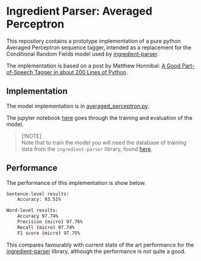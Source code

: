 # Ingredient Parser: Averaged Perceptron

This repository contains a prototype implementation of a pure python Averaged Perceptron sequence tagger, intended as a replacement for the Conditional Random Fields model used by [ingredient-parser](https://github.com/strangetom/ingredient-parser).

The implementation is based on a post by Matthew Honnibal: [A Good Part-of-Speech Tagger in about 200 Lines of Python](https://explosion.ai/blog/part-of-speech-pos-tagger-in-python).

## Implementation

The model implementation is in [averaged_perceptron.py](ap/averaged_perceptron.py).

The jupyter notebook [here](notebooks/averaged_perceptron.ipynb) goes through the training and evaluation of the model.

>  [!NOTE]  
>  Note that to train the model you will need the database of training data from the `ingredient-parser` library, found [here](https://github.com/strangetom/ingredient-parser/blob/master/train/data/training.sqlite3).

## Performance

The performance of this implementation is show below.

```bash
Sentence-level results:
	Accuracy: 93.51%

Word-level results:
	Accuracy 97.74%
	Precision (micro) 97.76%
	Recall (micro) 97.74%
	F1 score (micro) 97.75%
```

This compares favourably with current state of the art performance for the [ingredient-parser](https://github.com/strangetom/ingredient-parser) library, although the performance is not quite a good.



